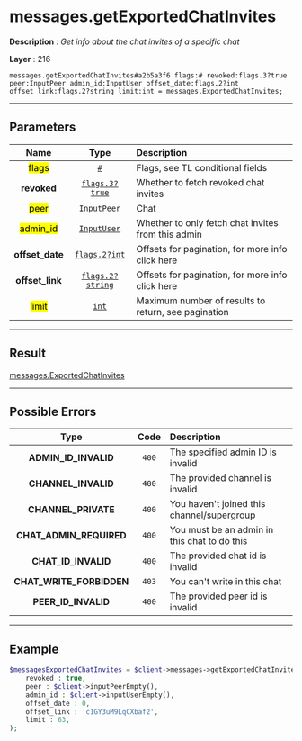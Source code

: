 # messages.getExportedChatInvites

**Description** : *Get info about the chat invites of a specific chat*

**Layer** : 216

```tl
messages.getExportedChatInvites#a2b5a3f6 flags:# revoked:flags.3?true peer:InputPeer admin_id:InputUser offset_date:flags.2?int offset_link:flags.2?string limit:int = messages.ExportedChatInvites;
```

---

## Parameters

| Name | Type | Description |
| :---: | :---: | :--- |
| <mark>flags</mark> | [`#`](type/#) | Flags, see TL conditional fields |
| **revoked** | [`flags.3?true`](type/true) | Whether to fetch revoked chat invites |
| <mark>peer</mark> | [`InputPeer`](type/InputPeer) | Chat |
| <mark>admin_id</mark> | [`InputUser`](type/InputUser) | Whether to only fetch chat invites from this admin |
| **offset_date** | [`flags.2?int`](type/int) | Offsets for pagination, for more info click here |
| **offset_link** | [`flags.2?string`](type/string) | Offsets for pagination, for more info click here |
| <mark>limit</mark> | [`int`](type/int) | Maximum number of results to return, see pagination |

---

## Result

[messages.ExportedChatInvites](type/messages.ExportedChatInvites)

---

## Possible Errors

| Type | Code | Description |
| :---: | :---: | :--- |
| **ADMIN_ID_INVALID** | `400` | The specified admin ID is invalid |
| **CHANNEL_INVALID** | `400` | The provided channel is invalid |
| **CHANNEL_PRIVATE** | `400` | You haven't joined this channel/supergroup |
| **CHAT_ADMIN_REQUIRED** | `400` | You must be an admin in this chat to do this |
| **CHAT_ID_INVALID** | `400` | The provided chat id is invalid |
| **CHAT_WRITE_FORBIDDEN** | `403` | You can't write in this chat |
| **PEER_ID_INVALID** | `400` | The provided peer id is invalid |

---

## Example

```php
$messagesExportedChatInvites = $client->messages->getExportedChatInvites(
	revoked : true,
	peer : $client->inputPeerEmpty(),
	admin_id : $client->inputUserEmpty(),
	offset_date : 0,
	offset_link : 'c1GY3uM9LqCXbaf2',
	limit : 63,
);
```